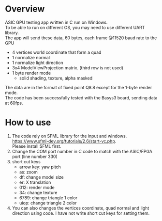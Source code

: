 # Overview

ASIC GPU testing app written in C run on Windows. \
To be able to run on different OS, you may need to use different UART library. \
The app will send these data, 60 bytes, each frame @11520 baud rate to the GPU
- 4 vertices world coordinate that form a quad
- 1 normalize normal
- 1 normalize light direction
- 3x4 ModelViewProjection matrix. (third row is not used)
- 1 byte render mode
  - solid shading, texture, alpha masked

The data are in the format of fixed point Q8.8 except for the 1-byte render mode. \
The code has been successfully tested with the Basys3 board, sending data at 60fps.

# How to use
1. The code rely on SFML library for the input and windows. https://www.sfml-dev.org/tutorials/2.6/start-vc.php. \
   Please install SFML first.
2. Change the COM port number in C code to match with the ASIC/FPGA port (line number 330)
3. short cut keys
   - arrow key: yaw pitch
   - as: zoom
   - df: change model size
   - er: X translation
   - 012: render mode
   - 34: change texture
   - 6789: change triangle 1 color
   - uiop: change triangle 2 color
4. You can also changes the vertices coordinate, quad normal and light direction using code.  I have not write short cut keys for setting them.
